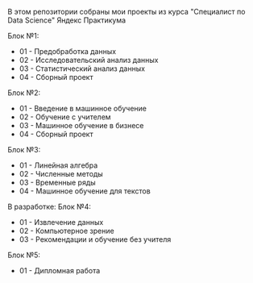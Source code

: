 В этом репозитории собраны мои проекты из курса "Специалист по Data Science" Яндекс Практикума

Блок №1: 
* 01 - Предобработка данных
* 02 - Исследовательский анализ данных
* 03 - Статистический анализ данных
* 04 - Сборный проект

Блок №2:
* 01 - Введение в машинное обучение
* 02 - Обучение с учителем
* 03 - Машинное обучение в бизнесе
* 04 - Сборный проект

Блок №3:
* 01 - Линейная алгебра
* 02 - Численные методы
* 03 - Временные ряды
* 04 - Машинное обучение для текстов

В разработке: 
Блок №4:
* 01 - Извлечение данных
* 02 - Компьютерное зрение
* 03 - Рекомендации и обучение без учителя

Блок №5:
* 01 - Дипломная работа
